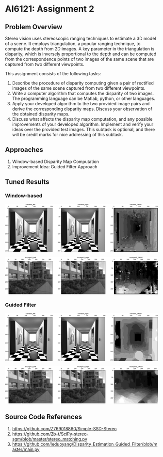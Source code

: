 # AI6121: Assignment 2

## Problem Overview

Stereo vision uses stereoscopic ranging techniques to estimate a 3D model of a scene. It employs triangulation, a popular ranging technique, to compute the depth from 2D images. A key parameter in the triangulation is disparity, which is inversely proportional to the depth and can be computed from the correspondence points of two images of the same scene that are captured from two different viewpoints.

This assignment consists of the following tasks:

1. Describe the procedure of disparity computing given a pair of rectified images of the same scene captured from two different viewpoints.
2. Write a computer algorithm that computes the disparity of two images. The programming language can be Matlab, python, or other languages.
3. Apply your developed algorithm to the two provided image pairs and derive the corresponding disparity maps. Discuss your observation of the obtained disparity maps.
4. Discuss what affects the disparity map computation, and any possible improvements of your developed algorithm. Implement and verify your ideas over the provided test images. This subtask is optional, and there will be credit marks for nice addressing of this subtask.

## Approaches

1. Window-based Disparity Map Computation
2. Improvement Idea: Guided Filter Approach

## Tuned Results

### Window-based

![DMAP_corridor_D=16_m=7_ssd_af=3_rf=1](README.assets/DMAP_corridor_D=16_m=7_ssd_af=3_rf=1.jpg)

![DMAP_triclopsi2_D=20_m=9_ssd_af=3_rf=1](README.assets/DMAP_triclopsi2_D=20_m=9_ssd_af=3_rf=1.jpg)

### Guided Filter

![GDMAP_corridor_D=16_ssd_af=3_gf=1](README.assets/GDMAP_corridor_D=16_ssd_af=3_gf=1.jpg)

![GDMAP_triclopsi2_D=20_ssd_af=3_gf=1](README.assets/GDMAP_triclopsi2_D=20_ssd_af=3_gf=1.jpg)

## Source Code References

1. https://github.com/Z769018860/Simple-SSD-Stereo
2. https://github.com/2b-t/SciPy-stereo-sgm/blob/master/stereo_matching.py
3. https://github.com/leduoyang/Disparity_Estimation_Guided_Filter/blob/master/main.py

